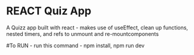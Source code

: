# REACT Quiz App
 A Quizz app built with react - makes use of useEffect, clean up functions, nested timers, and refs to unmount and re-mountcomponents

#To RUN - run this command - npm install, npm run dev
